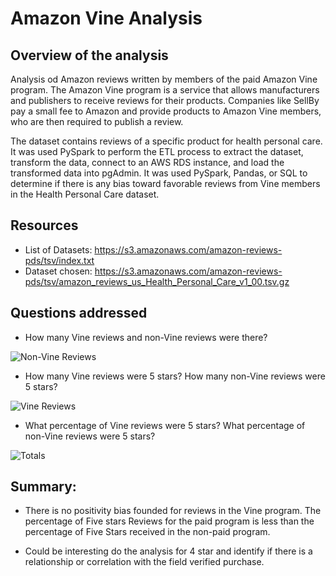 # Amazon Vine Analysis

## Overview of the analysis

Analysis od Amazon reviews written by members of the paid Amazon Vine program. The Amazon Vine program is a service that allows manufacturers and publishers to receive reviews for their products. Companies like SellBy pay a small fee to Amazon and provide products to Amazon Vine members, who are then required to publish a review.

The dataset contains reviews of a specific product for health personal care. It was used PySpark to perform the ETL process to extract the dataset, transform the data, connect to an AWS RDS instance, and load the transformed data into pgAdmin. It was used PySpark, Pandas, or SQL to determine if there is any bias toward favorable reviews from Vine members in the Health Personal Care dataset.

## Resources

* List of Datasets: https://s3.amazonaws.com/amazon-reviews-pds/tsv/index.txt
* Dataset chosen: https://s3.amazonaws.com/amazon-reviews-pds/tsv/amazon_reviews_us_Health_Personal_Care_v1_00.tsv.gz

## Questions addressed

- How many Vine reviews and non-Vine reviews were there?

![Non-Vine Reviews](https://github.com/lindaperez/Amazon_Vine_Analysis/blob/main/non-vine-reviews.png)


- How many Vine reviews were 5 stars? How many non-Vine reviews were 5 stars?

![Vine Reviews](https://github.com/lindaperez/Amazon_Vine_Analysis/blob/main/vine_reviews.png)

- What percentage of Vine reviews were 5 stars? What percentage of non-Vine reviews were 5 stars?

![Totals](https://github.com/lindaperez/Amazon_Vine_Analysis/blob/main/totals.png)

## Summary:  

* There is no positivity bias founded for reviews in the Vine program. The percentage of Five stars Reviews for the paid program is less than the percentage of Five Stars received in the non-paid program.

* Could be interesting do the analysis for 4 star and identify if there is a relationship or correlation with the field verified purchase.

